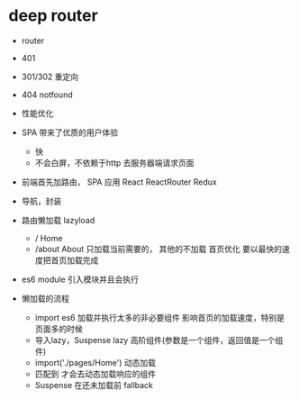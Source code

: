 # deep router

- router
- 401 
- 301/302 重定向 
- 404 notfound 
- 性能优化 

- SPA 带来了优质的用户体验 
    - 快
    - 不会白屏，不依赖于http 去服务器端请求页面 
- 前端首先加路由，  SPA 应用
    React 
    ReactRouter
    Redux
- 导航，封装
- 路由懒加载
    lazyload
    - /  Home
    - /about  About
    只加载当前需要的，
    其他的不加载
    首页优化 要以最快的速度把首页加载完成
- es6 module 引入模块并且会执行 
- 懒加载的流程 
    - import es6 加载并执行太多的非必要组件
        影响首页的加载速度，特别是页面多的时候 
    - 导入lazy，Suspense
        lazy 高阶组件(参数是一个组件，返回值是一个组件)
    - import('./pages/Home') 动态加载
    - <Route/> 匹配到 才会去动态加载响应的组件 
    - Suspense 在还未加载前 fallback 
